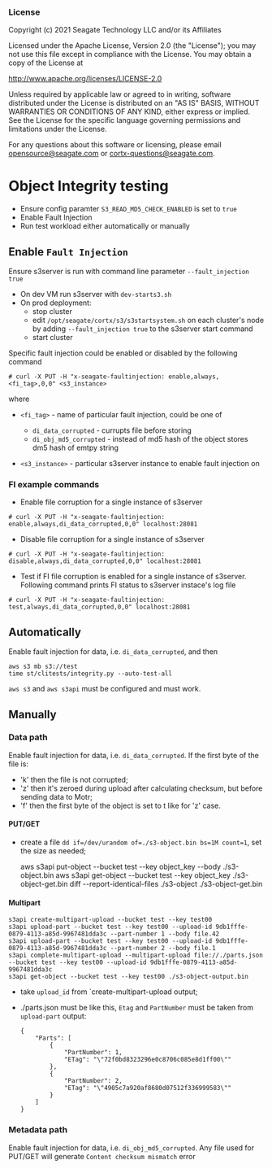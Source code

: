 ### License

Copyright (c) 2021 Seagate Technology LLC and/or its Affiliates

Licensed under the Apache License, Version 2.0 (the "License");
you may not use this file except in compliance with the License.
You may obtain a copy of the License at

   http://www.apache.org/licenses/LICENSE-2.0

Unless required by applicable law or agreed to in writing, software
distributed under the License is distributed on an "AS IS" BASIS,
WITHOUT WARRANTIES OR CONDITIONS OF ANY KIND, either express or implied.
See the License for the specific language governing permissions and
limitations under the License.

For any questions about this software or licensing,
please email opensource@seagate.com or cortx-questions@seagate.com.

# Object Integrity testing

- Ensure config paramter `S3_READ_MD5_CHECK_ENABLED` is set to `true`
- Enable Fault Injection
- Run test workload either automatically or manually

## Enable `Fault Injection`

Ensure s3server is run with command line parameter `--fault_injection true`

- On dev VM run s3server with `dev-starts3.sh`
- On prod deployment:
    - stop cluster
    - edit `/opt/seagate/cortx/s3/s3startsystem.sh` on each cluster's node
      by adding `--fault_injection true` to the s3server start command
    - start cluster

Specific fault injection could be enabled or disabled by the following command

```
# curl -X PUT -H "x-seagate-faultinjection: enable,always,<fi_tag>,0,0" <s3_instance>
```

where

- `<fi_tag>` - name of particular fault injection, could be one of
    - `di_data_corrupted` - currupts file before storing
    - `di_obj_md5_corrupted` - instead of md5 hash of the object stores
      dm5 hash of emtpy string

- `<s3_instance>` - particular s3server instance to enable fault injection on

### FI example commands

- Enable file corruption for a single instance of s3server

```
# curl -X PUT -H "x-seagate-faultinjection: enable,always,di_data_corrupted,0,0" localhost:28081
```

- Disable file corruption for a single instance of s3server

```
# curl -X PUT -H "x-seagate-faultinjection: disable,always,di_data_corrupted,0,0" localhost:28081
```

- Test if FI file corruption is enabled for a single instance of s3server.
  Following command prints FI status to s3server instace's log file

```
# curl -X PUT -H "x-seagate-faultinjection: test,always,di_data_corrupted,0,0" localhost:28081
```

## Automatically

Enable fault injection for data, i.e. `di_data_corrupted`, and then

    aws s3 mb s3://test
    time st/clitests/integrity.py --auto-test-all

`aws s3` and `aws s3api` must be configured and must work.

## Manually

### Data path

Enable fault injection for data, i.e. `di_data_corrupted`. If the first byte of the file
is:

- 'k' then the file is not corrupted;
- 'z' then it's zeroed during upload after calculating checksum, but before
  sending data to Motr;
- 'f' then the first byte of the object is set to t like for 'z' case.

#### PUT/GET

- create a file `dd if=/dev/urandom of=./s3-object.bin bs=1M count=1`, set the
  size as needed;

    aws s3api put-object --bucket test --key object_key --body ./s3-object.bin
    aws s3api get-object --bucket test --key object_key ./s3-object-get.bin
    diff --report-identical-files ./s3-object ./s3-object-get.bin

#### Multipart

    s3api create-multipart-upload --bucket test --key test00
    s3api upload-part --bucket test --key test00 --upload-id 9db1fffe-0879-4113-a85d-9967481dda3c --part-number 1 --body file.42
    s3api upload-part --bucket test --key test00 --upload-id 9db1fffe-0879-4113-a85d-9967481dda3c --part-number 2 --body file.1
    s3api complete-multipart-upload --multipart-upload file://./parts.json --bucket test --key test00 --upload-id 9db1fffe-0879-4113-a85d-9967481dda3c
    s3api get-object --bucket test --key test00 ./s3-object-output.bin

- take `upload_id` from `create-multipart-upload output;
- ./parts.json must be like this, `Etag` and `PartNumber` must be taken from
  `upload-part` output:

      {
          "Parts": [
              {
                  "PartNumber": 1,
                  "ETag": "\"72f0bd8323296e0c8706c085e8d1ff00\""
              },
              {
                  "PartNumber": 2,
                  "ETag": "\"4905c7a920af8680d07512f336999583\""
              }
          ]
      }

### Metadata path

Enable fault injection for data, i.e. `di_obj_md5_corrupted`.
Any file used for PUT/GET will generate `Content checksum mismatch` error
